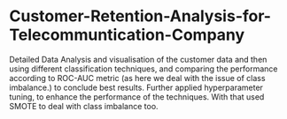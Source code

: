 # Customer-Retention-Analysis-for-Telecommuntication-Company
Detailed Data Analysis and visualisation of the customer data and then using different classification techniques, and comparing the performance according to ROC-AUC metric (as here we deal with the issue of class imbalance.) to conclude best results. Further applied hyperparameter tuning, to enhance the performance of the techniques. With that used SMOTE to deal with class imbalance too.
